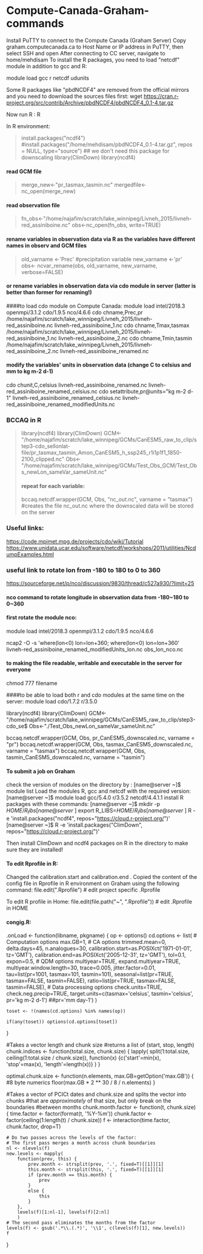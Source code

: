 # Compute-Canada-Graham-commands

Install PuTTY to connect to the Compute Canada (Graham Server)
Copy graham.computecanada.ca to Host Name or IP address in PuTTY, then select SSH and open 
After connecting to CC server, navigate to home/mehdisam
To install the R packages, you need to load "netcdf" module in addition to gcc and R:

module load gcc r netcdf udunits

Some R packages like "pbdNCDF4" are removed from the official mirrors and you need to download the sources files first:
wget https://cran.r-project.org/src/contrib/Archive/pbdNCDF4/pbdNCDF4_0.1-4.tar.gz

Now run R : 
R

In R environment:
> install.packages("ncdf4")
> #install.packages("/home/mehdisam/pbdNCDF4_0.1-4.tar.gz", repos = NULL, type="source") ## we don't need this package for downscaling
> library(ClimDown)
> library(ncdf4) 
#### read GCM file
> merge_new<-"pr_tasmax_tasmin.nc"
> mergedfile<-nc_open(merge_new)
#### read observation file
> fn_obs<-"/home/najafim/scratch/lake_winnipeg/Livneh_2015/livneh-red_assiniboine.nc"
> obs<-nc_open(fn_obs, write=TRUE)
#### rename variables in observation data via R as the variables have different names in observ and GCM files
> old_varname <-'Prec' #precipitation variable
> new_varname <-'pr'
> obs<- ncvar_rename(obs, old_varname, new_varname, verbose=FALSE)
#### or rename variables in observation data via cdo module in server (latter is better than former for renaming!)
####to load cdo module on Compute Canada:
module load intel/2018.3 openmpi/3.1.2 cdo/1.9.5 nco/4.6.6 
cdo chname,Prec,pr /home/najafim/scratch/lake_winnipeg/Livneh_2015/livneh-red_assiniboine.nc  livneh-red_assiniboine_1.nc
cdo chname,Tmax,tasmax /home/najafim/scratch/lake_winnipeg/Livneh_2015/livneh-red_assiniboine_1.nc  livneh-red_assiniboine_2.nc
cdo chname,Tmin,tasmin /home/najafim/scratch/lake_winnipeg/Livneh_2015/livneh-red_assiniboine_2.nc  livneh-red_assiniboine_renamed.nc

#### modify the variables' units in observation data (change C to celsius and mm to kg m-2 d-1)
cdo chunit,C,celsius livneh-red_assiniboine_renamed.nc  livneh-red_assiniboine_renamed_celsius.nc
cdo setattribute,pr@units="kg m-2 d-1" livneh-red_assiniboine_renamed_celsius.nc  livneh-red_assiniboine_renamed_modifiedUnits.nc

### BCCAQ in R 
> library(ncdf4)
> library(ClimDown)
> GCM<-"/home/najafim/scratch/lake_winnipeg/GCMs/CanESM5_raw_to_clip/step3-cdo_sellonlat-file/pr_tasmax_tasmin_Amon_CanESM5_h_ssp245_r1i1p1f1_1850-2100_clipped.nc"
> Obs<-"/home/najafim/scratch/lake_winnipeg/GCMs/Test_Obs_GCM/Test_Obs_newLon_sameVar_sameUnit.nc"
>#### repeat for each variable:
> bccaq.netcdf.wrapper(GCM, Obs, "nc_out.nc", varname = "tasmax") #creates the file nc_out.nc where the downscaled data will be stored on the server


### Useful links:
https://code.mpimet.mpg.de/projects/cdo/wiki/Tutorial
https://www.unidata.ucar.edu/software/netcdf/workshops/2011/utilities/NcdumpExamples.html


### useful link to rotate lon from -180 to 180 to 0 to 360
https://sourceforge.net/p/nco/discussion/9830/thread/c527a930/?limit=25

#### nco command to rotate longitude in observation data from -180~180 to 0~360
#### first rotate the module nco:
module load intel/2018.3 openmpi/3.1.2 cdo/1.9.5 nco/4.6.6

ncap2 -O -s 'where(lon<0) lon=lon+360; where(lon<0) lon=lon+360' livneh-red_assiniboine_renamed_modifiedUnits_lon.nc obs_lon_nco.nc

#### to making the file readable, writable and executable in the server for everyone 
chmod 777 filename

####to be able to load both r and cdo modules at the same time on the server:
module load cdo/1.7.2  r/3.5.0



library(ncdf4)
library(ClimDown)
GCM<-"/home/najafim/scratch/lake_winnipeg/GCMs/CanESM5_raw_to_clip/step3-cdo_se$
Obs<-"./Test_Obs_newLon_sameVar_sameUnit.nc"

bccaq.netcdf.wrapper(GCM, Obs, pr_CanESM5_downscaled.nc, varname = "pr")
bccaq.netcdf.wrapper(GCM, Obs, tasmax_CanESM5_downscaled.nc, varname = "tasmax")
bccaq.netcdf.wrapper(GCM, Obs, tasmin_CanESM5_downscaled.nc, varname = "tasmin")


#### To submit a job on Graham
check the version of modules on the directory by :
[name@server ~]$ module list
Load the modules R, gcc and netcdf with the required version:
[name@server ~]$ module load gcc/5.4.0  r/3.5.2  netcdf/4.4.1.1
install R packages with these commands: 
[name@server ~]$ mkdir -p $HOME/R_libs
[name@server ~]$ export R_LIBS=$HOME/R_libs
[name@server ~]$ R -e 'install.packages("ncdf4", repos="https://cloud.r-project.org/")'
[name@server ~]$ R -e 'install.packages("ClimDown", repos="https://cloud.r-project.org/")'

Then install ClimDown and ncdf4 packages on R in the directory to make sure they are installed!

#### To edit Rprofile in R:
Changed the calibration.start and calibration.end . Copied the content of the config file in Rprofile in R environment on Graham using the following command:
file.edit(".Rprofile")         # edit project specific .Rprofile

To edit R profile in Home:
file.edit(file.path("~", ".Rprofile")) # edit .Rprofile in HOME

#### congig.R:
.onLoad <- function(libname, pkgname) {
    op <- options()
    cd.options <- list(
        # Computation options
        max.GB=1,
        # CA options
        trimmed.mean=0,
        delta.days=45,
        n.analogues=30,
        calibration.start=as.POSIXct('1971-01-01', tz='GMT'),
        calibration.end=as.POSIXct('2005-12-31', tz='GMT'),
        tol=0.1,
        expon=0.5,
        # QDM options
        multiyear=TRUE,
        expand.multiyear=TRUE,
        multiyear.window.length=30,
        trace=0.005,
        jitter.factor=0.01,
        tau=list(pr=1001, tasmax=101, tasmin=101),
        seasonal=list(pr=TRUE, tasmax=FALSE, tasmin=FALSE),
        ratio=list(pr=TRUE, tasmax=FALSE, tasmin=FALSE),
        # Data processing options
        check.units=TRUE,
        check.neg.precip=TRUE,
        target.units=c(tasmax='celsius', tasmin='celsius', pr='kg m-2 d-1') ##pr='mm day-1')
    )

    toset <- !(names(cd.options) %in% names(op))

    if(any(toset)) options(cd.options[toset])
}


#Takes a vector length and chunk size
#returns a list of (start, stop, length)
chunk.indices <- function(total.size, chunk.size) {
  lapply(
    split(1:total.size, ceiling(1:total.size / chunk.size)),
    function(x) {c('start'=min(x), 'stop'=max(x), 'length'=length(x))}
    )
}

optimal.chunk.size <- function(n.elements, max.GB=getOption('max.GB')) {
  #8 byte numerics
  floor(max.GB * 2 ** 30 / 8 / n.elements)
}

#Takes a vector of PCICt dates and chunk.size and splits the vector into chunks
#that are *approximately* of that size, but only break on the boundaries
#between months
chunk.month.factor <- function(t, chunk.size) {
    time.factor <- factor(format(t, '%Y-%m'))
    chunk.factor <- factor(ceiling(1:length(t) / chunk.size))
    f <- interaction(time.factor, chunk.factor, drop=T)

    # Do two passes across the levels of the factor:
    # The first pass merges a month across chunk boundaries
    nl <- nlevels(f)
    new.levels <- mapply(
        function(prev, this) {
            prev.month <- strsplit(prev, '.', fixed=T)[[1]][1]
            this.month <- strsplit(this, '.', fixed=T)[[1]][1]
            if (prev.month == this.month) {
                prev
            }
            else {
                this
            }
        },
        levels(f)[1:nl-1], levels(f)[2:nl]
        )
    # The second pass eliminates the months from the factor
    levels(f) <- gsub('.*\\.(.*)', '\\1', c(levels(f)[1], new.levels))
    f
}




